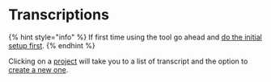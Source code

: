 # Transcriptions

{% hint style="info" %}
If first time using the tool go ahead and [do the initial setup first](../setup.md).
{% endhint %}

Clicking on a  [project](../projects-1/create-a-new-project.md)  will take you to a list of transcript and the option to[ create a new one](create-a-new-transcription/).



